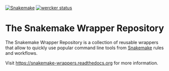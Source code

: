 [![Snakemake](https://img.shields.io/badge/snakemake-≥3.8.0-brightgreen.svg)](https://bitbucket.org/johanneskoester/snakemake)
[![wercker status](https://app.wercker.com/status/f1ae122fbf8e5ae5ea02f3f8ef31274d/s/master "wercker status")](https://app.wercker.com/project/byKey/f1ae122fbf8e5ae5ea02f3f8ef31274d)

# The Snakemake Wrapper Repository

The Snakemake Wrapper Repository is a collection of reusable wrappers that allow to quickly use popular command line tools
from [Snakemake](https://bitbucket.org/johanneskoester/snakemake) rules and workflows.

Visit https://snakemake-wrappers.readthedocs.org for more information.